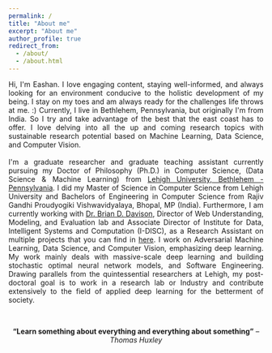 ```yaml
---
permalink: /
title: "About me"
excerpt: "About me"
author_profile: true
redirect_from: 
  - /about/
  - /about.html
---
```

<p style="text-align: justify;">Hi, I'm Eashan. I love engaging content, staying well-informed, and always looking for an environment conducive to the holistic development of my being. I stay on my toes and am always ready for the challenges life throws at me. :) 
Currently, I live in Bethlehem, Pennsylvania, but originally I'm from India. So I try and take advantage of the best that the east coast has to offer. I love delving into all the up and coming research topics with sustainable research potential based on Machine Learning, Data Science, and Computer Vision.
<br/><br/>
I'm a graduate researcher and graduate teaching assistant currently pursuing my Doctor of Philosophy (Ph.D.) in Computer Science, (Data Science & Machine Learning) from <a href="https://www1.lehigh.edu">Lehigh University, Bethlehem - Pennsylvania</a>. 
<!-- I recently worked as a Research Intern at Lawrence Berkeley National Lab, where I was working with National Energy Research Scientific Computing (<a href="https://www.nersc.gov/">NERSC</a>) group in optimizing the real-time workflows in Cori - 12th fastest supercomputer in the world.  -->
I did my Master of Science in Computer Science from Lehigh University and Bachelors of Engineering in Computer Science from Rajiv Gandhi Proudyogiki Vishwavidyalaya, Bhopal, MP (India).
Furthermore, I am currently working with <a href="http://www.cse.lehigh.edu/~brian/">Dr. Brian D. Davison</a>, Director of Web Understanding, Modeling, and Evaluation lab and Associate Director of Institute for Data, Intelligent Systems and Computation (I-DISC), as a Research Assistant on multiple projects that you can find in <a href="https://eashanadhikarla.github.io/projects/">here</a>. I work on Adversarial Machine Learning, Data Science, and Computer Vision, emphasizing deep learning. My work mainly deals with massive-scale deep learning and building stochastic optimal neural network models, and Software Engineering. Drawing parallels from the quintessential researchers at Lehigh, my post-doctoral goal is to work in a research lab or Industry and contribute extensively to the field of applied deep learning for the betterment of society.</p> <br/>

<p style="text-align: center;"><b>“Learn something about everything and everything about something”</b><i> – Thomas Huxley</i></p>
<!-- <p style="text-align: center;"><b>Anything AI, I'm all for it. Thanks for Visiting!!</b></p> -->
